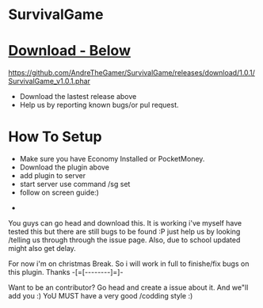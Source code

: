 # SurvivalGame
# [Download - Below](#)
 https://github.com/AndreTheGamer/SurvivalGame/releases/download/1.0.1/SurvivalGame_v1.0.1.phar
 
 - Download the lastest release above
 - Help us by reporting known bugs/or pul request.
 
# How To Setup

- Make sure you have Economy Installed or PocketMoney. 
- Download the plugin above
- add plugin to server
- start server use command /sg set
- follow on screen guide:)


+
You guys can go head and download this. It is working i've myself have tested this but there are
still bugs to be found :P just help us by looking /telling us through through the issue page.
Also, due to school updated might also get delay.

For now i'm on christmas Break. So i will work in full to finishe/fix bugs on this plugin. Thanks
-[=[--------]=]-


Want to be an contributor? Go head and create a issue about it. And we"ll add you :) 
YoU MUST have a very good /codding style :) 
